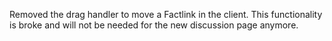 Removed the drag handler to move a Factlink in the client. This functionality is broke and will not be needed for the new discussion page anymore.
